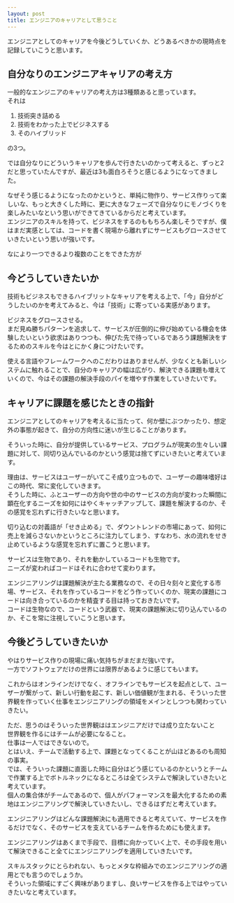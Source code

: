 ```yaml
---
layout: post
title: エンジニアのキャリアとして思うこと
---
```


エンジニアとしてのキャリアを今後どうしていくか、どうあるべきかの現時点を記録していこうと思います。

## 自分なりのエンジニアキャリアの考え方

一般的なエンジニアのキャリアの考え方は3種類あると思っています。  
それは

1. 技術突き詰める
2. 技術をわかった上でビジネスする
3. そのハイブリッド

の3つ。

では自分なりにどういうキャリアを歩んで行きたいのかって考えると、ずっと2だと思っていたんですが、最近は3も面白ろそうと感じるようになってきました。  

なぜそう感じるようになったのかというと、単純に物作り、サービス作りって楽しいな、もっと大きくした時に、更に大きなフェーズで自分なりにモノづくりを楽しみたいなという思いができてきているからだと考えています。  
エンジニアのスキルを持って、ビジネスをするのももちろん楽しそうですが、僕はまだ実感としては、コードを書く現場から離れずにサービスもグロースさせていきたいという思いが強いです。  

なにより一つできるより複数のことをできた方が

## 今どうしていきたいか
技術もビジネスもできるハイブリットなキャリアを考える上で、「今」自分がどうしたいのかを考えてみると、今は「技術」に寄っている実感があります。  

ビジネスをグロースさせる。  
まだ見ぬ勝ちパターンを追求して、サービスが圧倒的に伸び始めている機会を体験したいという欲求はありつつも、伸びた先で待っているであろう課題解決をするためのスキルを今はとにかく身につけたいです。  

使える言語やフレームワークへのこだわりはありませんが、少なくとも新しいシステムに触れることで、自分のキャリアの幅は広がり、解決できる課題も増えていくので、今はその課題の解決手段のパイを増やす作業をしていきたいです。

## キャリアに課題を感じたときの指針

エンジニアとしてのキャリアを考えるに当たって、何か壁にぶつかったり、想定外の事態が起きて、自分の方向性に迷いが生じることがあります。  

そういった時に、自分が提供しているサービス、プログラムが現実の生々しい課題に対して、同切り込んでいるのかという感覚は捨てずにいきたいと考えています。

理由は、サービスはユーザーがいてこそ成り立つもので、ユーザーの趣味嗜好はこの時代、常に変化していきます。  
そうした時に、ふとユーザーの方向や世の中のサービスの方向が変わった瞬間に顕在化するニーズを如何にはやくキャッチアップして、課題を解決するのか、その感覚を忘れずに行きたいなと思います。

切り込むの対義語が「せき止める」で、ダウントレンドの市場にあって、如何に売上を減らさないかというところに注力してしまう、すなわち、水の流れをせき止めているような感覚を忘れずに置こうと思います。

サービスは生物であり、それを動かしているコードも生物です。  
ニーズが変わればコードはそれに合わせて変わります。  

エンジニアリングは課題解決が主たる業務なので、その日々刻々と変化する市場、サービス、それを作っているコードをどう作っていくのか、現実の課題にコードは向き合っているのかを精査する目は持っておきたいです。   
コードは生物なので、コードという武器で、現実の課題解決に切り込んでいるのか、そこを常に注視していこうと思います。


## 今後どうしていきたいか

やはりサービス作りの現場に痛い気持ちがまだまだ強いです。  
一方でソフトウェアだけの世界には限界があるように感じてもいます。  

これからはオンラインだけでなく、オフラインでもサービスを起点として、ユーザーが繋がって、新しい行動を起こす、新しい価値観が生まれる、そういった世界観を作っていく仕事をエンジニアリングの領域をメインとしつつも関わっていきたい。

ただ、思うのはそういった世界観ははエンジニアだけでは成り立たないこと  
世界観を作るにはチームが必要になること。  
仕事は一人ではできないので。  
とはいえ、チームで活動する上で、課題となってくることが山ほどあるのも周知の事実。  
では、そういった課題に直面した時に自分はどう感じているのかというとチームで作業する上でボトルネックになるところは全てシステムで解決していきたいと考えています。  
個人の集合体がチームであるので、個人がパフォーマンスを最大化するための素地はエンジニアリングで解決していきたいし、できるはずだと考えています。  

エンジニアリングはどんな課題解決にも適用できると考えていて、サービスを作るだけでなく、そのサービスを支えているチームを作るためにも使えます。  

エンジニアリングはあくまで手段で、目標に向かっていく上で、その手段を用いて解決できること全てにエンジニアリングを適用していきたいです。

スキルスタックにとらわれない、もっとメタな枠組みでのエンジニアリングの適用とでも言うのでしょうか。  
そういった領域にすごく興味がありますし、良いサービスを作る上ではやっていきたいなと考えています。
